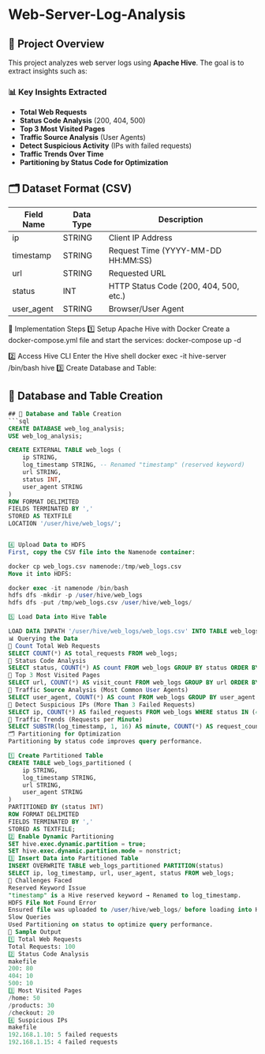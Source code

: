 # Web-Server-Log-Analysis
## 🚀 Project Overview  
This project analyzes web server logs using **Apache Hive**. The goal is to extract insights such as:
### 📊 Key Insights Extracted  
- **Total Web Requests**  
- **Status Code Analysis** (200, 404, 500)  
- **Top 3 Most Visited Pages**  
- **Traffic Source Analysis** (User Agents)  
- **Detect Suspicious Activity** (IPs with failed requests)  
- **Traffic Trends Over Time**  
- **Partitioning by Status Code for Optimization**  


## 🗂️ Dataset Format (CSV)
| Field Name  | Data Type | Description |
|-------------|----------|-------------|
| ip          | STRING   | Client IP Address |
| timestamp   | STRING   | Request Time (YYYY-MM-DD HH:MM:SS) |
| url         | STRING   | Requested URL |
| status      | INT      | HTTP Status Code (200, 404, 500, etc.) |
| user_agent  | STRING   | Browser/User Agent |



🚀 Implementation Steps
1️⃣ Setup Apache Hive with Docker
Create a docker-compose.yml file and start the services:
docker-compose up -d

2️⃣ Access Hive CLI
Enter the Hive shell
docker exec -it hive-server /bin/bash
hive
3️⃣ Create Database and Table:

## 💾 Database and Table Creation  
```sql
## 💾 Database and Table Creation  
```sql
CREATE DATABASE web_log_analysis;
USE web_log_analysis;

CREATE EXTERNAL TABLE web_logs (
    ip STRING,
    log_timestamp STRING, -- Renamed "timestamp" (reserved keyword)
    url STRING,
    status INT,
    user_agent STRING
) 
ROW FORMAT DELIMITED 
FIELDS TERMINATED BY ',' 
STORED AS TEXTFILE 
LOCATION '/user/hive/web_logs/';


4️⃣ Upload Data to HDFS
First, copy the CSV file into the Namenode container:

docker cp web_logs.csv namenode:/tmp/web_logs.csv
Move it into HDFS:

docker exec -it namenode /bin/bash
hdfs dfs -mkdir -p /user/hive/web_logs
hdfs dfs -put /tmp/web_logs.csv /user/hive/web_logs/

5️⃣ Load Data into Hive Table

LOAD DATA INPATH '/user/hive/web_logs/web_logs.csv' INTO TABLE web_logs;
📊 Querying the Data
🔹 Count Total Web Requests
SELECT COUNT(*) AS total_requests FROM web_logs;
🔹 Status Code Analysis
SELECT status, COUNT(*) AS count FROM web_logs GROUP BY status ORDER BY count DESC;
🔹 Top 3 Most Visited Pages
SELECT url, COUNT(*) AS visit_count FROM web_logs GROUP BY url ORDER BY visit_count DESC LIMIT 3;
🔹 Traffic Source Analysis (Most Common User Agents)
SELECT user_agent, COUNT(*) AS count FROM web_logs GROUP BY user_agent ORDER BY count DESC LIMIT 3;
🔹 Detect Suspicious IPs (More Than 3 Failed Requests)
SELECT ip, COUNT(*) AS failed_requests FROM web_logs WHERE status IN (404, 500) GROUP BY ip HAVING COUNT(*) > 3;
🔹 Traffic Trends (Requests per Minute)
SELECT SUBSTR(log_timestamp, 1, 16) AS minute, COUNT(*) AS request_count FROM web_logs GROUP BY SUBSTR(log_timestamp, 1, 16) ORDER BY minute;
🗂️ Partitioning for Optimization
Partitioning by status code improves query performance.

1️⃣ Create Partitioned Table
CREATE TABLE web_logs_partitioned (
    ip STRING,
    log_timestamp STRING,
    url STRING,
    user_agent STRING
)
PARTITIONED BY (status INT)
ROW FORMAT DELIMITED 
FIELDS TERMINATED BY ',' 
STORED AS TEXTFILE;
2️⃣ Enable Dynamic Partitioning
SET hive.exec.dynamic.partition = true;
SET hive.exec.dynamic.partition.mode = nonstrict;
3️⃣ Insert Data into Partitioned Table
INSERT OVERWRITE TABLE web_logs_partitioned PARTITION(status)
SELECT ip, log_timestamp, url, user_agent, status FROM web_logs;
📝 Challenges Faced
Reserved Keyword Issue
"timestamp" is a Hive reserved keyword → Renamed to log_timestamp.
HDFS File Not Found Error
Ensured file was uploaded to /user/hive/web_logs/ before loading into Hive.
Slow Queries
Used Partitioning on status to optimize query performance.
📌 Sample Output
1️⃣ Total Web Requests
Total Requests: 100
2️⃣ Status Code Analysis
makefile
200: 80
404: 10
500: 10
3️⃣ Most Visited Pages
/home: 50
/products: 30
/checkout: 20
4️⃣ Suspicious IPs
makefile
192.168.1.10: 5 failed requests
192.168.1.15: 4 failed requests




